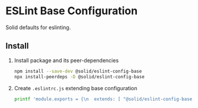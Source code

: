 # ESLint Base Configuration

Solid defaults for eslinting.

## Install

1. Install package and its peer-dependencies
   ```bash
   npm install --save-dev @solid/eslint-config-base
   npx install-peerdeps -D @solid/eslint-config-base
   ```
2. Create `.eslintrc.js` extending base configuration
   ```bash
   printf 'module.exports = {\n  extends: [ "@solid/eslint-config-base" ]\n};\n' > .eslintrc.js
   ```

